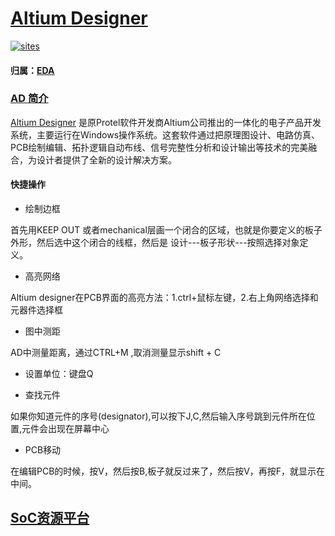 ﻿# [Altium Designer](https://github.com/sochub/Altium) 

[![sites](http:/182.61.61.133/link/resources/SoC.png)](https://stop.stops.top) 

#### 归属：[EDA](https://github.com/sochub/EDA)
### [AD 简介](https://github.com/sochub/Altium/wiki)

[Altium Designer](https://github.com/sochub/Altium) 是原Protel软件开发商Altium公司推出的一体化的电子产品开发系统，主要运行在Windows操作系统。这套软件通过把原理图设计、电路仿真、PCB绘制编辑、拓扑逻辑自动布线、信号完整性分析和设计输出等技术的完美融合，为设计者提供了全新的设计解决方案。

#### 快捷操作

* 绘制边框

首先用KEEP OUT 或者mechanical层画一个闭合的区域，也就是你要定义的板子外形，然后选中这个闭合的线框，然后是 设计---板子形状---按照选择对象定义。

* 高亮网络

Altium designer在PCB界面的高亮方法：1.ctrl+鼠标左键，2.右上角网络选择和元器件选择框

* 图中测距

AD中测量距离，通过CTRL+M ,取消测量显示shift + C

* 设置单位：键盘Q

* 查找元件

如果你知道元件的序号(designator),可以按下J,C,然后输入序号跳到元件所在位置,元件会出现在屏幕中心

* PCB移动

在编辑PCB的时候，按V，然后按B,板子就反过来了，然后按V，再按F，就显示在中间。

##  [SoC资源平台](http://www.qitas.cn)

